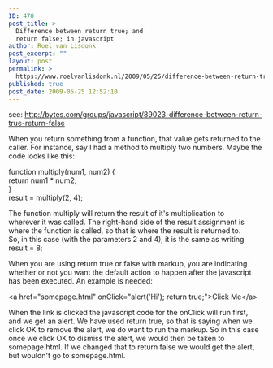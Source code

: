 ```yaml
---
ID: 470
post_title: >
  Difference between return true; and
  return false; in javascript
author: Roel van Lisdonk
post_excerpt: ""
layout: post
permalink: >
  https://www.roelvanlisdonk.nl/2009/05/25/difference-between-return-true-and-return-false-in-javascript/
published: true
post_date: 2009-05-25 12:52:10
---
```

<p>see: <a href="http://bytes.com/groups/javascript/89023-difference-between-return-true-return-false">http://bytes.com/groups/javascript/89023-difference-between-return-true-return-false</a></p>  <p>When you return something from a function, that value gets returned to the   <br />caller. For instance, say I had a method to multiply two numbers. Maybe the    <br />code looks like this: </p>  <p>function multiply(num1, num2) {   <br />return num1 * num2;    <br />}    <br />result = multiply(2, 4); </p>  <p>The function multiply will return the result of it's multiplication to   <br />wherever it was called. The right-hand side of the result assignment is    <br />where the function is called, so that is where the result is returned to.    <br />So, in this case (with the parameters 2 and 4), it is the same as writing    <br />result = 8; </p>  <p>When you are using return true or false with markup, you are indicating   <br />whether or not you want the default action to happen after the javascript    <br />has been executed. An example is needed: </p>  <p>&lt;a href=&quot;somepage.html&quot; onClick=&quot;alert('Hi'); return true;&quot;&gt;Click Me&lt;/a&gt; </p>  <p>When the link is clicked the javascript code for the onClick will run first,   <br />and we get an alert. We have used return true, so that is saying when we    <br />click OK to remove the alert, we do want to run the markup. So in this case    <br />once we click OK to dismiss the alert, we would then be taken to    <br />somepage.html. If we changed that to return false we would get the alert,    <br />but wouldn't go to somepage.html.</p>